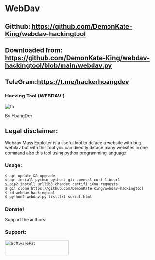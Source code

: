 # WebDav
## Gitthub: https://github.com/DemonKate-King/webdav-hackingtool
## Downloaded from: https://github.com/DemonKate-King/webdav-hackingtool/blob/main/webdav.py
## TeleGram:https://t.me/hackerhoangdev
### Hacking Tool (WEBDAV!) 

![fa](https://upanh.cf/snrf3riukb.jpg)

By HoangDev

## Legal disclaimer:

Webdav Mass Exploiter is a useful tool to deface a website with bug webdav but with this tool you can directly deface many websites in one command also this tool using python programming language


### Usage:
```
$ apt update && upgrade
$ apt install python python2 git openssl curl libcurl
$ pip2 install urllib3 chardet certifi idna requests
$ git clone https://github.com/DemonKate-King/webdav-hackingtool
$ cd webdav-hackingtool
$ python2 webdav.py list.txt script.html
```

### Donate!
Support the authors:

<h3 align="left">Support:</h3>
<p><a href="https://www.buymeacoffee.com/HoangDeveloper"> <img align="left" src="https://cdn.buymeacoffee.com/buttons/v2/default-yellow.png" height="50" width="210" alt="SoftwareRat" /></a></p><br><br>
